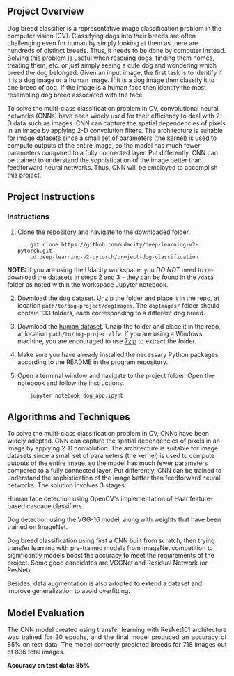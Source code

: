[//]: # (Image References)

[image1]: ./images/sample_dog_output.png "Sample Output"
[image2]: ./images/vgg16_model.png "VGG-16 Model Layers"
[image3]: ./images/vgg16_model_draw.png "VGG16 Model Figure"


## Project Overview

Dog breed classifier is a representative image classification problem in the computer vision (CV). Classifying dogs into their breeds are often challenging even for human by simply looking at them as there are hundreds of distinct breeds. Thus, it needs to be done by computer instead. Solving this problem is useful when rescuing dogs, finding them homes, treating them, etc. or just simply seeing a cute dog and wondering which breed the dog belonged. Given an input image, the first task is to identify if it is a dog image or a human image. If it is a dog image then classify it to one breed of dog. If the image is a human face then identify the most resembling dog breed associated with the face. 

To solve the multi-class classification problem in CV, convolutional neural networks (CNNs) have been widely used for their efficiency to deal with 2-D data such as images. CNN can capture the spatial dependencies of pixels in an image by applying 2-D convolution filters. The architecture is suitable for image datasets since a small set of parameters (the kernel) is used to compute outputs of the entire image, so the model has much fewer parameters compared to a fully connected layer. Put differently, CNN can be trained to understand the sophistication of the image better than feedforward neural networks. Thus, CNN will be employed to accomplish this project. 

## Project Instructions

### Instructions

1. Clone the repository and navigate to the downloaded folder.
	
	```	
		git clone https://github.com/udacity/deep-learning-v2-pytorch.git
		cd deep-learning-v2-pytorch/project-dog-classification
	```
    
__NOTE:__ if you are using the Udacity workspace, you *DO NOT* need to re-download the datasets in steps 2 and 3 - they can be found in the `/data` folder as noted within the workspace Jupyter notebook.

2. Download the [dog dataset](https://s3-us-west-1.amazonaws.com/udacity-aind/dog-project/dogImages.zip).  Unzip the folder and place it in the repo, at location `path/to/dog-project/dogImages`.  The `dogImages/` folder should contain 133 folders, each corresponding to a different dog breed.
3. Download the [human dataset](http://vis-www.cs.umass.edu/lfw/lfw.tgz).  Unzip the folder and place it in the repo, at location `path/to/dog-project/lfw`.  If you are using a Windows machine, you are encouraged to use [7zip](http://www.7-zip.org/) to extract the folder. 
4. Make sure you have already installed the necessary Python packages according to the README in the program repository.
5. Open a terminal window and navigate to the project folder. Open the notebook and follow the instructions.
	
	```
		jupyter notebook dog_app.ipynb
	```
## Algorithms and Techniques

To solve the multi-class classification problem in CV, CNNs have been widely adopted. CNN can capture the spatial dependencies of pixels in an image by applying 2-D convolution. The architecture is suitable for image datasets since a small set of parameters (the kernel) is used to compute outputs of the entire image, so the model has much fewer parameters compared to a fully connected layer. Put differently, CNN can be trained to understand the sophistication of the image better than feedforward neural networks. The solution involves 3 stages:

Human face detection using OpenCV's implementation of Haar feature-based cascade classifiers.

Dog detection using the VGG-16 model, along with weights that have been trained on ImageNet.

Dog breed classification using first a CNN built from scratch, then trying transfer learning with pre-trained models from ImageNet competition to significantly models boost the accuracy to meet the requirements of the project. Some good candidates are VGGNet and Residual Network (or ResNet). 

Besides, data augmentation is also adopted to extend a dataset and improve generalization to avoid overfitting. 

## Model Evaluation
<p align="justify">The CNN model created using transfer learning with
ResNet101 architecture was trained for 20 epochs, and the final model produced an
accuracy of 85% on test data. The model correctly predicted breeds for 718 images out of 836 total images.</p>

**Accuracy on test data: 85%**

